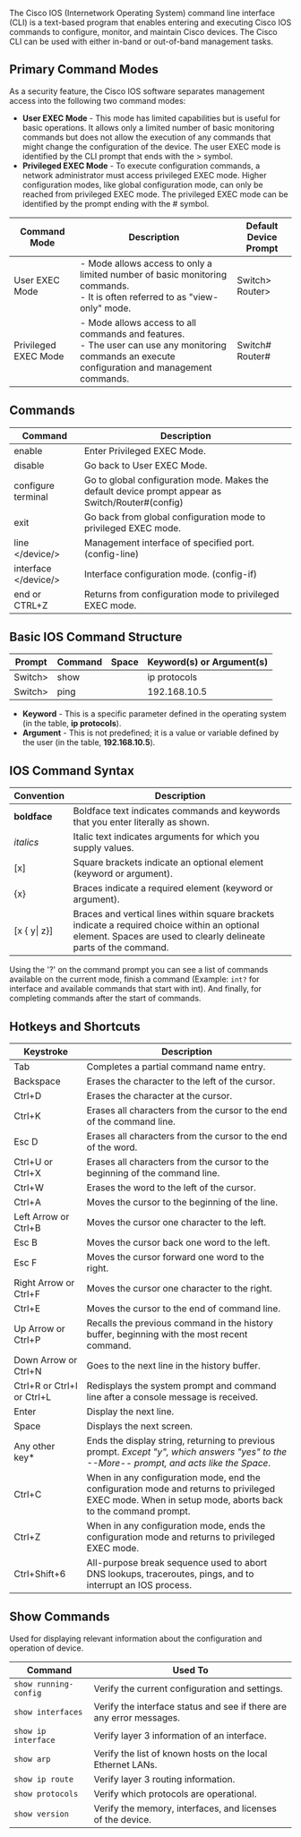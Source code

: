The Cisco IOS (Internetwork Operating System) command line interface (CLI) is a text-based program that enables entering and executing Cisco IOS commands to configure, monitor, and maintain Cisco devices. The Cisco CLI can be used with either in-band or out-of-band management tasks.

## Primary Command Modes
As a security feature, the Cisco IOS software separates management access into the following two command modes:

- **User EXEC Mode** - This mode has limited capabilities but is useful for basic operations. It allows only a limited number of basic monitoring commands but does not allow the execution of any commands that might change the configuration of the device. The user EXEC mode is identified by the CLI prompt that ends with the > symbol.
- **Privileged EXEC Mode** - To execute configuration commands, a network administrator must access privileged EXEC mode. Higher configuration modes, like global configuration mode, can only be reached from privileged EXEC mode. The privileged EXEC mode can be identified by the prompt ending with the # symbol.

| Command Mode         | Description                                                                                                                                        | Default Device Prompt |
| -------------------- | -------------------------------------------------------------------------------------------------------------------------------------------------- | --------------------- |
| User EXEC Mode       | - Mode allows access to only a limited number of basic monitoring commands.<br>- It is often referred to as "view-only" mode.                      | Switch><br>Router>    |
| Privileged EXEC Mode | - Mode allows access to all commands and features.<br>- The user can use any monitoring commands an execute configuration and management commands. | Switch#<br>Router#    |
## Commands

| Command              | Description                                                                                       |
| -------------------- | ------------------------------------------------------------------------------------------------- |
| enable               | Enter Privileged EXEC Mode.                                                                       |
| disable              | Go back to User EXEC Mode.                                                                        |
| configure terminal   | Go to global configuration mode. Makes the default device prompt appear as Switch/Router#(config) |
| exit                 | Go back from global configuration mode to privileged EXEC mode.                                   |
| line </device/>      | Management interface of specified port. (config-line)                                             |
| interface </device/> | Interface configuration mode. (config-if)                                                         |
| end or CTRL+Z        | Returns from configuration mode to privileged EXEC mode.                                          |

## Basic IOS Command Structure

| Prompt  | Command | Space | Keyword(s) or Argument(s) |
| ------- | ------- | ----- | ------------------------- |
| Switch> | show    |       | ip protocols              |
| Switch> | ping    |       | 192.168.10.5              |
- **Keyword** - This is a specific parameter defined in the operating system (in the table, **ip protocols**).
- **Argument** - This is not predefined; it is a value or variable defined by the user (in the table, **192.168.10.5**).
## IOS Command Syntax

| Convention   | Description                                                                                                                                                        |
| ------------ | ------------------------------------------------------------------------------------------------------------------------------------------------------------------ |
| **boldface** | Boldface text indicates commands and keywords that you enter literally as shown.                                                                                   |
| _italics_    | Italic text indicates arguments for which you supply values.                                                                                                       |
| [x]          | Square brackets indicate an optional element (keyword or argument).                                                                                                |
| {x}          | Braces indicate a required element (keyword or argument).                                                                                                          |
| [x { y\| z}] | Braces and vertical lines within square brackets indicate a required choice within an optional element. Spaces are used to clearly delineate parts of the command. |
Using the '?' on the command prompt you can see a list of commands available on the current mode, finish a command (Example: `int?` for interface and available commands that start with int). And finally, for completing commands after the start of commands.
## Hotkeys and Shortcuts

| Keystroke                  | Description                                                                                                                                            |
| -------------------------- | ------------------------------------------------------------------------------------------------------------------------------------------------------ |
| Tab                        | Completes a partial command name entry.                                                                                                                |
| Backspace                  | Erases the character to the left of the cursor.                                                                                                        |
| Ctrl+D                     | Erases the character at the cursor.                                                                                                                    |
| Ctrl+K                     | Erases all characters from the cursor to the end of the command line.                                                                                  |
| Esc D                      | Erases all characters from the cursor to the end of the word.                                                                                          |
| Ctrl+U or Ctrl+X           | Erases all characters from the cursor to the beginning of the command line.                                                                            |
| Ctrl+W                     | Erases the word to the left of the cursor.                                                                                                             |
| Ctrl+A                     | Moves the cursor to the beginning of the line.                                                                                                         |
| Left Arrow or Ctrl+B       | Moves the cursor one character to the left.                                                                                                            |
| Esc B                      | Moves the cursor back one word to the left.                                                                                                            |
| Esc F                      | Moves the cursor forward one word to the right.                                                                                                        |
| Right Arrow or Ctrl+F      | Moves the cursor one character to the right.                                                                                                           |
| Ctrl+E                     | Moves the cursor to the end of command line.                                                                                                           |
| Up Arrow or Ctrl+P         | Recalls the previous command in the history buffer, beginning with the most recent command.                                                            |
| Down Arrow or Ctrl+N       | Goes to the next line in the history buffer.                                                                                                           |
| Ctrl+R or Ctrl+I or Ctrl+L | Redisplays the system prompt and command line after a console message is received.                                                                     |
| Enter                      | Display the next line.                                                                                                                                 |
| Space                      | Displays the next screen.                                                                                                                              |
| Any other key*             | Ends the display string, returning to previous prompt. *Except "y", which answers "yes" to the --More-- prompt, and acts like the Space*.              |
| Ctrl+C                     | When in any configuration mode, end the configuration mode and returns to privileged EXEC mode. When in setup mode, aborts back to the command prompt. |
| Ctrl+Z                     | When in any configuration mode, ends the configuration mode and returns to privileged EXEC mode.                                                       |
| Ctrl+Shift+6               | All-purpose break sequence used to abort DNS lookups, traceroutes, pings, and to interrupt an IOS process.                                             |
## Show Commands
Used for displaying relevant information about the configuration and operation of device.

| Command               | Used To                                                              |
| --------------------- | -------------------------------------------------------------------- |
| `show running-config` | Verify the current configuration and settings.                       |
| `show interfaces`     | Verify the interface status and see if there are any error messages. |
| `show ip interface`   | Verify layer 3 information of an interface.                          |
| `show arp`            | Verify the list of known hosts on the local Ethernet LANs.           |
| `show ip route`       | Verify layer 3 routing information.                                  |
| `show protocols`      | Verify which protocols are operational.                              |
| `show version`        | Verify the memory, interfaces, and licenses of the device.           |
